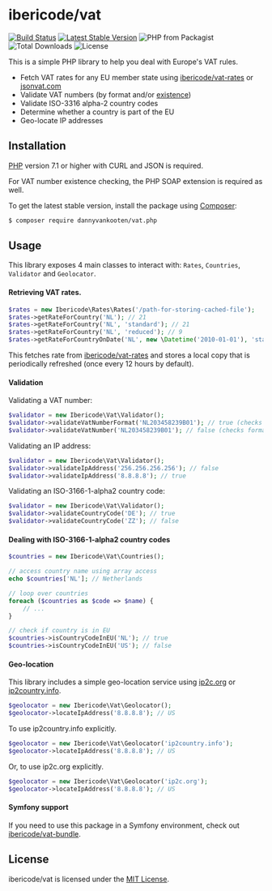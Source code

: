 ibericode/vat
================

[![Build Status](https://img.shields.io/travis/ibericode/vat.svg)](https://travis-ci.org/ibericode/vat)
[![Latest Stable Version](https://img.shields.io/packagist/v/dannyvankooten/vat.php.svg)](https://packagist.org/packages/dannyvankooten/vat.php)
![PHP from Packagist](https://img.shields.io/packagist/php-v/dannyvankooten/vat.php.svg)
![Total Downloads](https://img.shields.io/packagist/dt/dannyvankooten/vat.php.svg)
![License](https://img.shields.io/github/license/ibericode/vat.svg)

This is a simple PHP library to help you deal with Europe's VAT rules. 

- Fetch VAT rates for any EU member state using [ibericode/vat-rates](https://github.com/ibericode/vat-rates) or [jsonvat.com](https://jsonvat.com/)
- Validate VAT numbers (by format and/or [existence](http://ec.europa.eu/taxation_customs/vies/))
- Validate ISO-3316 alpha-2 country codes
- Determine whether a country is part of the EU
- Geo-locate IP addresses

## Installation

[PHP](https://php.net) version 7.1 or higher with CURL and JSON is required. 

For VAT number existence checking, the PHP SOAP extension is required as well.

To get the latest stable version, install the package using [Composer](https://getcomposer.org):

```bash
$ composer require dannyvankooten/vat.php
```

## Usage

This library exposes 4 main classes to interact with: `Rates`, `Countries`, `Validator` and `Geolocator`.

#### Retrieving VAT rates.

```php
$rates = new Ibericode\Rates\Rates('/path-for-storing-cached-file');
$rates->getRateForCountry('NL'); // 21
$rates->getRateForCountry('NL', 'standard'); // 21
$rates->getRateForCountry('NL', 'reduced'); // 9
$rates->getRateForCountryOnDate('NL', new \Datetime('2010-01-01'), 'standard'); // 19
```

This fetches rate from [ibericode/vat-rates](https://github.com/ibericode/vat-rates) and stores a local copy that is periodically refreshed (once every 12 hours by default).

#### Validation

Validating a VAT number:
```php
$validator = new Ibericode\Vat\Validator();
$validator->validateVatNumberFormat('NL203458239B01'); // true (checks format)
$validator->validateVatNumber('NL203458239B01'); // false (checks format + existence)
```

Validating an IP address:
```php
$validator = new Ibericode\Vat\Validator();
$validator->validateIpAddress('256.256.256.256'); // false
$validator->validateIpAddress('8.8.8.8'); // true
```

Validating an ISO-3166-1-alpha2 country code:
```php
$validator = new Ibericode\Vat\Validator();
$validator->validateCountryCode('DE'); // true
$validator->validateCountryCode('ZZ'); // false
```


#### Dealing with ISO-3166-1-alpha2 country codes

```php
$countries = new Ibericode\Vat\Countries();

// access country name using array access
echo $countries['NL']; // Netherlands

// loop over countries
foreach ($countries as $code => $name) {
    // ...
}

// check if country is in EU
$countries->isCountryCodeInEU('NL'); // true
$countries->isCountryCodeInEU('US'); // false
```

#### Geo-location
This library includes a simple geo-location service using [ip2c.org](https://about.ip2c.org/) or [ip2country.info](https://ip2country.info).

```php
$geolocator = new Ibericode\Vat\Geolocator();
$geolocator->locateIpAddress('8.8.8.8'); // US
```

To use ip2country.info explicitly.
```php
$geolocator = new Ibericode\Vat\Geolocator('ip2country.info');
$geolocator->locateIpAddress('8.8.8.8'); // US
```

Or, to use ip2c.org explicitly.

```php
$geolocator = new Ibericode\Vat\Geolocator('ip2c.org');
$geolocator->locateIpAddress('8.8.8.8'); // US
```

#### Symfony support

If you need to use this package in a Symfony environment, check out [ibericode/vat-bundle](https://github.com/ibericode/vat-bundle).

## License

ibericode/vat is licensed under the [MIT License](LICENSE).
